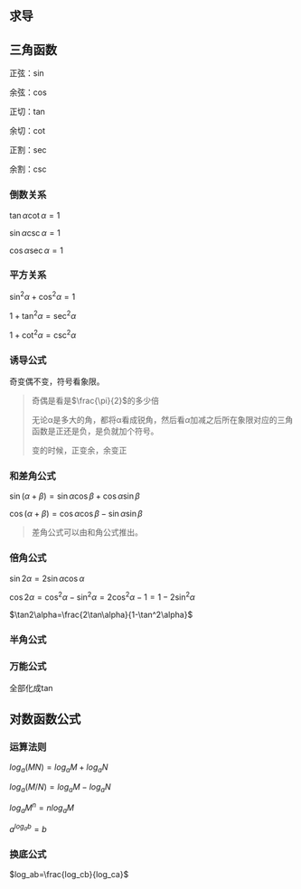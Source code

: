 ## 求导

## 三角函数

正弦：sin

余弦：cos

正切：tan

余切：cot

正割：sec

余割：csc

### 倒数关系

$\tan\alpha \cot\alpha=1$

$\sin\alpha \csc\alpha=1$

$\cos\alpha\sec\alpha=1$

### 平方关系

$\sin^2\alpha+\cos^2\alpha=1$

$1+\tan^2\alpha=\sec^2\alpha$

$1+\cot^2\alpha=\csc^2\alpha$

### 诱导公式

奇变偶不变，符号看象限。

>奇偶是看是$\frac{\pi}{2}$的多少倍
>
>无论α是多大的角，都将α看成锐角，然后看$\alpha$加减之后所在象限对应的三角函数是正还是负，是负就加个符号。
>
>变的时候，正变余，余变正

### 和差角公式

$\sin(\alpha+\beta)=\sin\alpha\cos\beta+\cos\alpha\sin\beta$

$\cos(\alpha+\beta)=\cos\alpha\cos\beta-\sin\alpha\sin\beta$

> 差角公式可以由和角公式推出。

### 倍角公式

$\sin2\alpha=2\sin\alpha\cos\alpha$

$\cos2\alpha=\cos^2\alpha-\sin^2\alpha=2\cos^2\alpha-1=1-2\sin^2\alpha$

$\tan2\alpha=\frac{2\tan\alpha}{1-\tan^2\alpha}$

### 半角公式



### 万能公式

全部化成tan

## 对数函数公式

### 运算法则

$log_a(MN)=log_aM+log_aN$

$log_a(M/N)=log_aM-log_aN$

$log_aM^n=nlog_aM$

$a^{log_ab}=b$

### 换底公式

$log_ab=\frac{log_cb}{log_ca}$